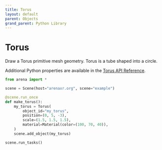 ```yaml
---
title: Torus
layout: default
parent: Objects
grand_parent: Python Library
---
```


# Torus

Draw a Torus primitive mesh geometry. Torus is a tube shaped into a circle.

Additional Python properties are available in the [Torus API Reference](/content/python-api/objects/torus).

```python
from arena import *

scene = Scene(host="arenaxr.org", scene="example")

@scene.run_once
def make_torus():
    my_torus = Torus(
        object_id="my_torus",
        position=(0, 5, -3),
        scale=(1.5, 1.5, 1.5),
        material=Material(color=(100, 70, 40)),
    )
    scene.add_object(my_torus)

scene.run_tasks()
```
